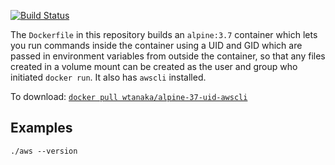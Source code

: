 [![Build
Status](https://travis-ci.org/wtanaka/docker-alpine-37-uid-awscli.svg?branch=master)](https://travis-ci.org/wtanaka/docker-alpine-37-uid-awscli)

The `Dockerfile` in this repository builds an `alpine:3.7` container
which lets you run commands inside the container using a UID and GID
which are passed in environment variables from outside the container,
so that any files created in a volume mount can be created as the user
and group who initiated `docker run`.  It also has `awscli` installed.

To download: [`docker pull wtanaka/alpine-37-uid-awscli`](https://hub.docker.com/r/wtanaka/alpine-37-uid-awscli/)

Examples
--------

```./aws --version```
